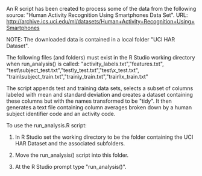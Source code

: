 
An R script has been created to process some of the data from the following source:
"Human Activity Recognition Using Smartphones Data Set".
URL: http://archive.ics.uci.edu/ml/datasets/Human+Activity+Recognition+Using+Smartphones

NOTE:
The downloaded data is contained in a local folder "UCI HAR Dataset". 

The following files (and folders) must exist in the R Studio working directory when run_analysis() is called:
    "activity_labels.txt","features.txt",
     "test\\subject_test.txt","test\\y_test.txt","test\\x_test.txt",
     "train\\subject_train.txt","train\\y_train.txt","train\\x_train.txt"

The script appends test and training data sets, selects a subset of columns labeled with mean
and standard deviation and creates a dataset containing these columns but with the names
transformed to be "tidy".  It then generates a text file containing column averages broken down
by a human subject identifier code and an activity code.


To use the run_analysis.R script:

1.  In R Studio set the working directory to be the folder containing the UCI HAR Dataset and 
      the associated subfolders.

2.  Move the run_analysis() script into this folder.

3.  At the R Studio prompt type "run_analysis()".